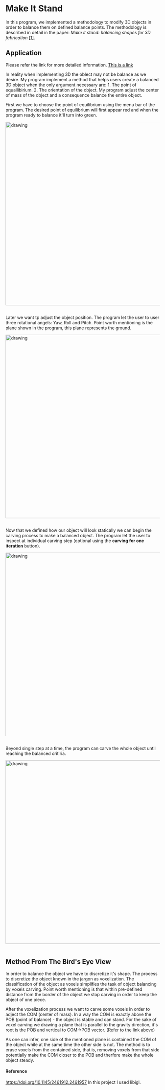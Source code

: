 # Make It Stand

In this program, we implemented a methodology to modify 3D objects in order to balance them
on defined balance points. The methodology is described in detail in the paper:
_Make it stand: balancing shapes for 3D fabrication_ [[1]](#1).


## Application
Please refer the link for more detailed information.
<a href="Barak_Make_it_Stand.pdf">This is a link</a>
 

In reality when implementing 3D the oblect may not be balance as we desire. My program implement a method that helps users create a balanced 3D object when the only argument necessary are: 1. The point of equallibirium. 2. The orientation of the object.
My program adjust the center of mass of the object and a consequence balance the entire object. 

First we have to choose the point of equilibrium using the menu bar of the program. The desired point of equilibrium will first appear red and when the program ready to balance it'll turn into green.


<img src="pointOfEqulibrium.gif" alt="drawing" width="600">
<br/>
<br/>

Later we want tp adjust the object position. The program let the user to user three rotational angels: Yaw, Roll and Pitch.
Point worth mentioning is the plane shown in the program, this plane represents the ground.

<img src="anglesMoving.gif" alt="drawing" width="600">
<br/>
<br/>


Now that we defined how our object will look statically we can begin the carving process
to make a balanced object. The program let the user to inspect at individual carving step (optional using the **carving for one iteration** button). 

<img src="oneIterationGif.gif" alt="drawing" width="600">
<br/>
<br/>

Beyond single step at a time, the program can carve the whole object until reaching the balanced critiria. 

<img src="carveGif.gif" alt="drawing" width="600">
<br/>
<br/>


## Method From The Bird's Eye View 
In order to balance the object we have to discretize it's shape.
The process to discretize the object known in the jargon as voxelization.
The classification of the object as voxels simplifies the task of object balancing by voxels carving.
Point worth mentioning is that within pre-defined distance from the border of the object we stop carving in order to keep the object of one piece. 

After the voxelization process we want to carve some voxels in order to adject the COM (center of mass).
In a way the COM is exactly above the POB (point of balance) - the object is stable and can stand. For the sake of voxel carving we drawing a plane that is parallel to the gravity direction, it's root is the POB and vertical to COM->POB vector. (Refer to the link above)

As one can infer, one side of the mentioned plane is contained the COM of the object while at the same time the other side is not.
The method is to erase voxels from the contained side, that is, removing voxels from that side potentially make the COM closer to the POB and therfore make the whole object steady.

#### Reference
https://doi.org/10.1145/2461912.2461957
In this project I used libigl.
